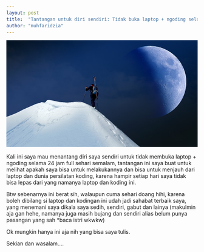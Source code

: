 ```yaml
---
layout: post
title:  "Tantangan untuk diri sendiri: Tidak buka laptop + ngoding selama 24 Jam"
author: "muhfaridzia"
---
```


![Challenge](/img/challenge.jpeg)

Kali ini saya mau menantang diri saya sendiri untuk tidak membuka laptop + ngoding selama 24 jam full sehari semalam, tantangan ini saya buat untuk melihat apakah saya bisa untuk melakukannya dan bisa untuk menjauh dari laptop dan dunia persilatan koding, karena hampir setiap hari saya tidak bisa lepas dari yang namanya laptop dan koding ini.

Btw sebenarnya ini berat sih, walaupun cuma sehari doang hihi, karena boleh dibilang si laptop dan kodingan ini udah jadi sahabat terbaik saya, yang menemani saya dikala saya sedih, sendiri, gabut dan lainya (makulmin aja gan hehe, namanya juga masih bujang dan sendiri alias belum punya pasangan yang sah *baca istri wkwkw)

Ok mungkin hanya ini aja nih yang bisa saya tulis.

Sekian dan wasalam....
